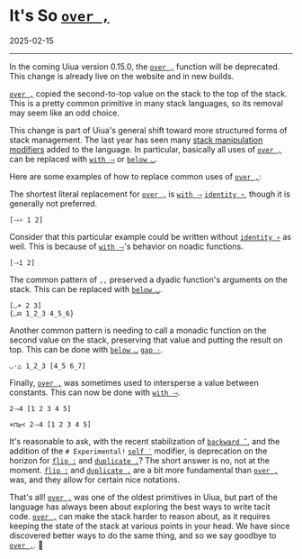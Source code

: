 # It's So [`over ,`](https://uiua.org/docs/over)

2025-02-15

---

In the coming Uiua version 0.15.0, the [`over ,`](https://uiua.org/docs/over) function will be deprecated. This change is already live on the website and in new builds.

[`over ,`](https://uiua.org/docs/over) copied the second-to-top value on the stack to the top of the stack. This is a pretty common primitive in many stack languages, so its removal may seem like an odd choice.

This change is part of Uiua's general shift toward more structured forms of stack management. The last year has seen many [stack manipulation modifiers](https://uiua.org/tutorial/evenmorestack) added to the language. In particular, basically all uses of [`over ,`](https://uiua.org/docs/over) can be replaced with [`with ⤙`](https://uiua.org/docs/with) or [`below ◡`](https://uiua.org/docs/below).

Here are some examples of how to replace common uses of [`over ,`](https://uiua.org/docs/over):

The shortest literal replacement for [`over ,`](https://uiua.org/docs/over) is [`with ⤙`](https://uiua.org/docs/with) [`identity ∘`](https://uiua.org/docs/identity), though it is generally not preferred.

```uiua
[⤙∘ 1 2]
```

Consider that this particular example could be written without [`identity ∘`](https://uiua.org/docs/identity) as well. This is because of [`with ⤙`](https://uiua.org/docs/with)'s behavior on noadic functions.

```uiua
[⤙1 2]
```
The common pattern of `,,` preserved a dyadic function's arguments on the stack. This can be replaced with [`below ◡`](https://uiua.org/docs/below).

```uiua
[◡+ 2 3]
{◡⊟ 1_2_3 4_5_6}
```

Another common pattern is needing to call a monadic function on the second value on the stack, preserving that value and putting the result on top. This can be done with [`below ◡`](https://uiua.org/docs/below) [`gap ⋅`](https://uiua.org/docs/gap).

```uiua
◡⋅△ 1_2_3 [4_5 6_7]
```

Finally, [`over ,`](https://uiua.org/docs/over) was sometimes used to intersperse a value between constants. This can now be done with [`with ⤙`](https://uiua.org/docs/with).

```uiua
2⤙4 [1 2 3 4 5]
```

```uiua
×⊓≥< 2⤙4 [1 2 3 4 5]
```

It's reasonable to ask, with the recent stabilization of [`backward ˜`](https://uiua.org/docs/backward), and the addition of the `# Experimental!` [`self ˙`](https://uiua.org/docs/self) modifier, is deprecation on the horizon for [`flip :`](https://uiua.org/docs/flip) and [`duplicate .`](https://uiua.org/docs/duplicate)? The short answer is no, not at the moment. [`flip :`](https://uiua.org/docs/flip) and [`duplicate .`](https://uiua.org/docs/duplicate) are a bit more fundamental than [`over ,`](https://uiua.org/docs/over) was, and they allow for certain nice notations.

That's all! [`over ,`](https://uiua.org/docs/over) was one of the oldest primitives in Uiua, but part of the language has always been about exploring the best ways to write tacit code. [`over ,`](https://uiua.org/docs/over) can make the stack harder to reason about, as it requires keeping the state of the stack at various points in your head. We have since discovered better ways to do the same thing, and so we say goodbye to [`over ,`](https://uiua.org/docs/over). 🫡